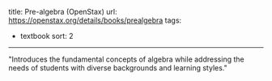title: Pre-algebra (OpenStax)
url: https://openstax.org/details/books/prealgebra
tags:
  - textbook
sort: 2
---
"Introduces the fundamental concepts of algebra while addressing the needs of students with diverse backgrounds and learning styles."  

